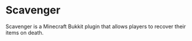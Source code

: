 Scavenger
====================
Scavenger is a Minecraft Bukkit plugin that allows players to recover their items on death.
